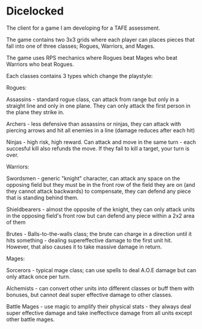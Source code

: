 # Dicelocked
The client for a game I am developing for a TAFE assessment.

The game contains two 3x3 grids where each player can places pieces that fall into one of three classes; Rogues, Warriors, and Mages.

The game uses RPS mechanics where Rogues beat Mages who beat Warriors who beat Rogues.

Each classes contains 3 types which change the playstyle:

Rogues:

  Assassins - standard rogue class, can attack from range but only in a straight line and only in one plane. They can only attack the
  first person in the plane they strike in.
  
  Archers - less defensive than assassins or ninjas, they can attack with piercing arrows and hit all enemies in a line (damage reduces
  after each hit)
  
  Ninjas - high risk, high reward. Can attack and move in the same turn - each succesful kill also refunds the move. If they fail to kill
  a target, your turn is over.
  
Warriors:

  Swordsmen - generic "knight" character, can attack any space on the opposing field but they must be in the front row of the field
  they are on (and they cannot attack backwards) to compensate, they can defend any piece that is standing behind them.
  
  Shieldbearers - almost the opposite of the knight, they can only attack units in the opposing field's front row but can defend any piece
  within a 2x2 area of them
  
  Brutes - Balls-to-the-walls class; the brute can charge in a direction until it hits something - dealing supereffective damage to the first
  unit hit. However, that also causes it to take massive damage in return.
  
Mages:

  Sorcerors - typical mage class; can use spells to deal A.O.E damage but can only attack once per turn.
  
  Alchemists - can convert other units into different classes or buff them with bonuses, but cannot deal super effective damage 
  to other classes.
  
  Battle Mages - use magic to amplify their physical stats - they always deal super effective damage and take ineffectivce damage from 
  all units except other battle mages.
  
  

